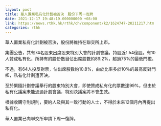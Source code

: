 ```yaml
---
layout: post
title: 華人置業私有化計劃被否決　股份下周一復牌
date: 2021-12-17 19:48:19.000000000 +08:00
link: https://news.rthk.hk/rthk/ch/component/k2/1624747-20211217.htm
categories: rthk
---
```


華人置業私有化計劃被否決，股份將維持在聯交所上市。

集團公告，共有74名股東出席股東特別大會的計劃會議，持股近1.54億股。有10人贊成私有化，所持有的股份數目佔出席股數約89.2%，超過75%的最低門檻。

不過，有64人投反對票，佔出席股數約10.8%，由於比率多於10%的最高反對門檻，私有化計劃遭否決。

至於緊隨計劃會議舉行的股東特別大會，即使贊成私有化的票數達99%，但由於私有化議案未能通過計劃會議，特別決議案將不會生效。

根據收購守則規則，要約人及與其一致行動的人士，不得於未來12個月內再提出私有化。

華人置業已向聯交所申請下周一復牌。
